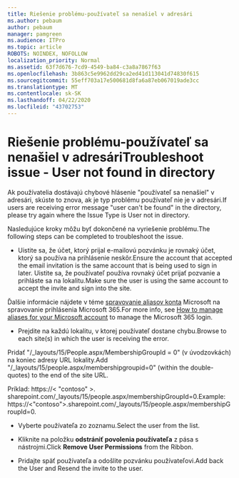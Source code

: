 ```yaml
---
title: Riešenie problému-používateľ sa nenašiel v adresári
ms.author: pebaum
author: pebaum
manager: pamgreen
ms.audience: ITPro
ms.topic: article
ROBOTS: NOINDEX, NOFOLLOW
localization_priority: Normal
ms.assetid: 63f7d676-7cd9-4549-ba84-c3a8a7867f63
ms.openlocfilehash: 3b863c5e9962dd29ca2ed41d113041d74830f615
ms.sourcegitcommit: 55eff703a17e500681d8fa6a87eb067019ade3cc
ms.translationtype: MT
ms.contentlocale: sk-SK
ms.lasthandoff: 04/22/2020
ms.locfileid: "43702753"
---
```

# <a name="troubleshoot-issue---user-not-found-in-directory"></a><span data-ttu-id="c1aca-102">Riešenie problému-používateľ sa nenašiel v adresári</span><span class="sxs-lookup"><span data-stu-id="c1aca-102">Troubleshoot issue - User not found in directory</span></span>

<span data-ttu-id="c1aca-103">Ak používatelia dostávajú chybové hlásenie "používateľ sa nenašiel" v adresári, skúste to znova, ak je typ problému používateľ nie je v adresári.</span><span class="sxs-lookup"><span data-stu-id="c1aca-103">If users are receiving error message "user can't be found" in the directory, please try again where the Issue Type is User not in directory.</span></span>

<span data-ttu-id="c1aca-104">Nasledujúce kroky môžu byť dokončené na vyriešenie problému.</span><span class="sxs-lookup"><span data-stu-id="c1aca-104">The following steps can be completed to troubleshoot the issue.</span></span>

- <span data-ttu-id="c1aca-105">Uistite sa, že účet, ktorý prijal e-mailovú pozvánku je rovnaký účet, ktorý sa používa na prihlásenie neskôr.</span><span class="sxs-lookup"><span data-stu-id="c1aca-105">Ensure the account that accepted the email invitation is the same account that is being used to sign in later.</span></span> <span data-ttu-id="c1aca-106">Uistite sa, že používateľ používa rovnaký účet prijať pozvanie a prihláste sa na lokalitu.</span><span class="sxs-lookup"><span data-stu-id="c1aca-106">Make sure the user is using the same account to accept the invite and sign into the site.</span></span> 

<span data-ttu-id="c1aca-107">Ďalšie informácie nájdete v téme [spravovanie aliasov konta</a> Microsoft na spravovanie prihlásenia Microsoft 365](https://support.microsoft.com/help/12407/microsoft-account-how-to-manage-aliases).</span><span class="sxs-lookup"><span data-stu-id="c1aca-107">For more info, see [How to manage aliases for your Microsoft account</a> to manage the Microsoft 365 login](https://support.microsoft.com/help/12407/microsoft-account-how-to-manage-aliases).</span></span> 

- <span data-ttu-id="c1aca-108">Prejdite na každú lokalitu, v ktorej používateľ dostane chybu.</span><span class="sxs-lookup"><span data-stu-id="c1aca-108">Browse to each site(s) in which the user is receiving the error.</span></span> 

<span data-ttu-id="c1aca-109">Pridať "/_layouts/15/People.aspx/MembershipGroupId = 0" (v úvodzovkách) na koniec adresy URL lokality.</span><span class="sxs-lookup"><span data-stu-id="c1aca-109">Add "/_layouts/15/people.aspx/membershipgroupid=0" (within the double-quotes) to the end of the site URL.</span></span> 

<span data-ttu-id="c1aca-110">Príklad: https://< "contoso" >. sharepoint.com/_layouts/15/people.aspx/membershipGroupId=0.</span><span class="sxs-lookup"><span data-stu-id="c1aca-110">Example: https://<"contoso">.sharepoint.com/_layouts/15/people.aspx/membershipGroupId=0.</span></span>

- <span data-ttu-id="c1aca-111">Vyberte používateľa zo zoznamu.</span><span class="sxs-lookup"><span data-stu-id="c1aca-111">Select the user from the list.</span></span>

- <span data-ttu-id="c1aca-112">Kliknite na položku **odstrániť povolenia používateľa** z pása s nástrojmi.</span><span class="sxs-lookup"><span data-stu-id="c1aca-112">Click **Remove User Permissions** from the Ribbon.</span></span> 
-  <span data-ttu-id="c1aca-113">Pridajte späť používateľa a odošlite pozvánku používateľovi.</span><span class="sxs-lookup"><span data-stu-id="c1aca-113">Add back the User and Resend the invite to the user.</span></span>

